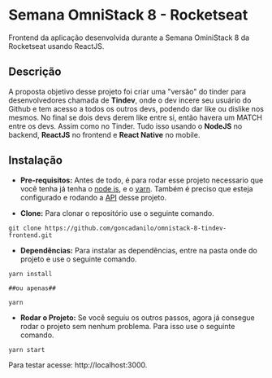 # Semana OmniStack 8 - Rocketseat
Frontend da aplicação desenvolvida durante a Semana OminiStack 8 da Rocketseat usando ReactJS.

Descrição
-----

A proposta objetivo desse projeto foi criar uma "versão" do tinder para desenvolvedores chamada de **Tindev**, onde o dev incere seu usuário do Github e tem acesso a todos os outros devs, podendo dar like ou dislike nos mesmos. No final se dois devs derem like entre si, então havera um MATCH entre os devs. Assim como no Tinder. Tudo isso usando o **NodeJS** no backend, **ReactJS** no frontend e **React Native** no mobile.

Instalação
-----

* **Pre-requisitos:** Antes de todo, é para rodar esse projeto necessario que você tenha já tenha o [node js](https://nodejs.org/en/), e o [yarn](https://yarnpkg.com/pt-BR/). Também é preciso que esteja configurado e rodando a [API](https://github.com/goncadanilo/omnistack-8-tindev-api) desse projeto.

* **Clone:** Para clonar o repositório use o seguinte comando.
```
git clone https://github.com/goncadanilo/omnistack-8-tindev-frontend.git
```

* **Dependências:** Para instalar as dependências, entre na pasta onde do projeto e use o seguinte comando.
```
yarn install

##ou apenas##

yarn
```

* **Rodar o Projeto:** Se você seguiu os outros passos, agora já consegue rodar o projeto sem nenhum problema. Para isso use o seguinte comando.
```
yarn start
```

Para testar acesse: http://localhost:3000.
